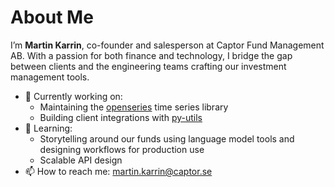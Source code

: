 # About Me

I’m **Martin Karrin**, co-founder and salesperson at Captor Fund Management AB. With a passion for both finance and technology, I bridge the gap between clients and the engineering teams crafting our investment management tools.

- 🔭 Currently working on:
  - Maintaining the [openseries](https://github.com/CaptorAB/openseries) time series library
  - Building client integrations with [py-utils](https://github.com/CaptorAB/py-utils)
- 🌱 Learning:
  - Storytelling around our funds using language model tools and designing workflows for production use
  - Scalable API design
- 📫 How to reach me: martin.karrin@captor.se
